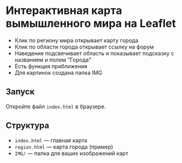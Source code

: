 # Интерактивная карта вымышленного мира на Leaflet

- Клик по региону мира открывает карту города
- Клик по области города открывает ссылку на форум
- Наведение подсвечивает область и показывает подсказку с названием и полем "Города"
- Есть функция приближения
- Для картинок создана папка IMG

## Запуск
Откройте файл `index.html` в браузере.

## Структура
- `index.html` — главная карта
- `region.html` — карта города (пример)
- `IMG/` — папка для ваших изображений карт

